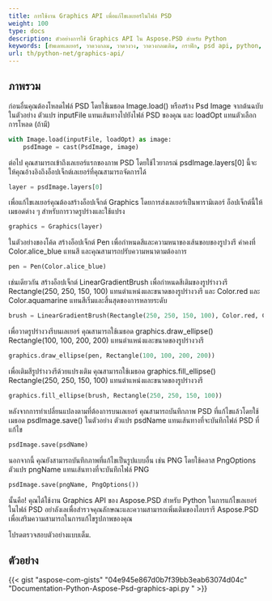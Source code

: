 ```yaml
---
title: การใช้งาน Graphics API เพื่อแก้ไขเลเยอร์ในไฟล์ PSD
weight: 100
type: docs
description: ตัวอย่างการใช้ Graphics API ใน Aspose.PSD สำหรับ Python
keywords: [อัพเดทเลเยอร์, วาดวงกลม, วาดวงวง, วาดวงกลมเติม, กราฟิก, psd api, python, ตัวอย่างโค้ด]
url: th/python-net/graphics-api/
---
```


## **ภาพรวม**
ก่อนอื่นคุณต้องโหลดไฟล์ PSD โดยใช้เมธอด Image.load() หรือสร้าง Psd Image จากต้นฉบับ ในตัวอย่าง ตัวแปร inputFile แทนเส้นทางไปยังไฟล์ PSD ของคุณ และ loadOpt แทนตัวเลือกการโหลด (ถ้ามี)

```python 
with Image.load(inputFile, loadOpt) as image:
    psdImage = cast(PsdImage, image)
```
ต่อไป คุณสามารถเข้าถึงเลเยอร์แรกของภาพ PSD โดยใช้ไวยากรณ์ psdImage.layers[0] นี้จะให้คุณอ้างอิงถึงอ็อปเจ็กต์เลเยอร์ที่คุณสามารถจัดการได้

```python 
layer = psdImage.layers[0]
```
เพื่อแก้ไขเลเยอร์คุณต้องสร้างอ็อปเจ็กต์ Graphics โดยการส่งเลเยอร์เป็นพารามิเตอร์ อ็อปเจ็กต์นี้ให้เมธอดต่าง ๆ สำหรับการวาดรูปร่างและใช้แปรง

```python 
graphics = Graphics(layer)
```
ในตัวอย่างของโค้ด สร้างอ็อปเจ็กต์ Pen เพื่อกำหนดสีและความหนาของเส้นขอบของรูปวงรี ค่าคงที่ Color.alice_blue แทนสี และคุณสามารถปรับความหนาตามต้องการ

```python 
pen = Pen(Color.alice_blue)
```
เช่นเดียวกัน สร้างอ็อปเจ็กต์ LinearGradientBrush เพื่อกำหนดสีเติมของรูปร่างวงรี Rectangle(250, 250, 150, 100) แทนตำแหน่งและขนาดของรูปร่างวงรี และ Color.red และ Color.aquamarine แทนสีเริ่มและสิ้นสุดของการหลายระดับ

```python 
brush = LinearGradientBrush(Rectangle(250, 250, 150, 100), Color.red, Color.aquamarine, 45)
```
เพื่อวาดรูปร่างวงรีบนเลเยอร์ คุณสามารถใช้เมธอด graphics.draw_ellipse()  Rectangle(100, 100, 200, 200) แทนตำแหน่งและขนาดของรูปร่างวงรี

```python 
graphics.draw_ellipse(pen, Rectangle(100, 100, 200, 200))
```
เพื่อเติมสีรูปร่างวงรีด้วยแปรงเติม คุณสามารถใช้เมธอด graphics.fill_ellipse()  Rectangle(250, 250, 150, 100) แทนตำแหน่งและขนาดของรูปร่างวงรี

```python 
graphics.fill_ellipse(brush, Rectangle(250, 250, 150, 100))
```
หลังจากการทำเปลี่ยนแปลงตามที่ต้องการบนเลเยอร์ คุณสามารถบันทึกภาพ PSD ที่แก้ไขแล้วโดยใช้เมธอด psdImage.save() ในตัวอย่าง ตัวแปร psdName แทนเส้นทางที่จะบันทึกไฟล์ PSD ที่แก้ไข

```python 
psdImage.save(psdName)
```
นอกจากนี้ คุณยังสามารถบันทึกภาพที่แก้ไขเป็นรูปแบบอื่น เช่น PNG โดยใช้คลาส PngOptions ตัวแปร pngName แทนเส้นทางที่จะบันทึกไฟล์ PNG

```python 
psdImage.save(pngName, PngOptions())
```
นั้นคือ! คุณได้ใช้งาน Graphics API ของ Aspose.PSD สำหรับ Python ในการแก้ไขเลเยอร์ในไฟล์ PSD อย่าลังเลเพื่อสำรวจคุณลักษณะและความสามารถเพิ่มเติมของไลบรารี Aspose.PSD เพื่อเสริมความสามารถในการแก้ไขรูปภาพของคุณ

โปรดตรวจสอบตัวอย่างแบบเต็ม.

## **ตัวอย่าง**
{{< gist "aspose-com-gists" "04e945e867d0b7f39bb3eab63074d04c" "Documentation-Python-Aspose-Psd-graphics-api.py " >}}
